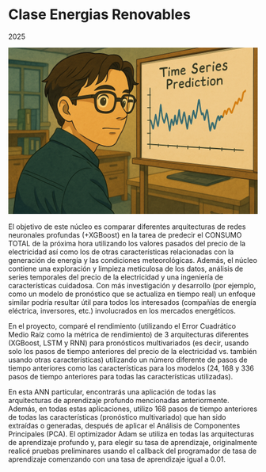 # Clase Energias Renovables


2025

![Predicción de energía](img/TimeSeries.png)


El objetivo de este núcleo es comparar diferentes arquitecturas de redes neuronales profundas (+XGBoost) en la tarea de predecir el CONSUMO TOTAL de la próxima hora utilizando los valores pasados del precio de la electricidad así como los de otras características relacionadas con la generación de energía y las condiciones meteorológicas. Además, el núcleo contiene una exploración y limpieza meticulosa de los datos, análisis de series temporales del precio de la electricidad y una ingeniería de características cuidadosa. Con más investigación y desarrollo (por ejemplo, como un modelo de pronóstico que se actualiza en tiempo real) un enfoque similar podría resultar útil para todos los interesados (compañías de energía eléctrica, inversores, etc.) involucrados en los mercados energéticos.

En el proyecto, comparé el rendimiento (utilizando el Error Cuadrático Medio Raíz como la métrica de rendimiento) de 3 arquitecturas diferentes (XGBoost, LSTM y RNN) para pronósticos multivariados (es decir, usando solo los pasos de tiempo anteriores del precio de la electricidad vs. también usando otras características) utilizando un número diferente de pasos de tiempo anteriores como las características para los modelos (24, 168 y 336 pasos de tiempo anteriores para todas las características utilizadas).

En esta ANN particular, encontrarás una aplicación de todas las arquitecturas de aprendizaje profundo mencionadas anteriormente. Además, en todas estas aplicaciones, utilizo 168 pasos de tiempo anteriores de todas las características (pronóstico multivariado) que han sido extraídas o generadas, después de aplicar el Análisis de Componentes Principales (PCA). El optimizador Adam se utiliza en todas las arquitecturas de aprendizaje profundo y, para elegir su tasa de aprendizaje, originalmente realicé pruebas preliminares usando el callback del programador de tasa de aprendizaje comenzando con una tasa de aprendizaje igual a 0.01.
